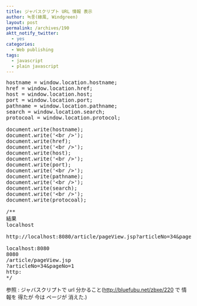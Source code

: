 ```yaml
---
title: ジャバスクリプト URL 情報 表示
author: 녹풍(綠風, Windgreen)
layout: post
permalink: /archives/190
aktt_notify_twitter:
  - yes
categories:
  - Web publishing
tags:
  - javascript
  - plain javascript
---
```

<pre class="brush:js">hostname = window.location.hostname;
href = window.location.href;
host = window.location.host;
port = window.location.port;
pathname = window.location.pathname;
search = window.location.search;
protocoal = window.location.protocol;

document.write(hostname);
document.write(&#039;&lt;br /&gt;&#039;);
document.write(href);
document.write(&#039;&lt;br /&gt;&#039;);
document.write(host);
document.write(&#039;&lt;br /&gt;&#039;);
document.write(port);
document.write(&#039;&lt;br /&gt;&#039;);
document.write(pathname);
document.write(&#039;&lt;br /&gt;&#039;);
document.write(search);
document.write(&#039;&lt;br /&gt;&#039;);
document.write(protocoal);

/**
結果
localhost

http://localhost:8080/article/pageView.jsp?articleNo=34&#038;pageNo=1

localhost:8080
8080
/article/pageView.jsp
?articleNo=34&pageNo=1
http:
*/</pre>

参照 : ジャバスクリプトで url 分かること(http://bluefubu.net/zbxe/220 で 情報を 得たが 今は ページが 消えた.)